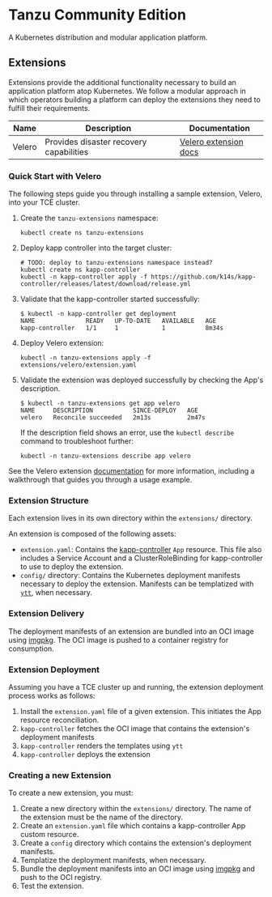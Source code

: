 # Tanzu Community Edition

A Kubernetes distribution and modular application platform.

## Extensions

Extensions provide the additional functionality necessary to build an application platform atop Kubernetes. We follow a modular approach in which operators building a platform can deploy the extensions they need to fulfill their requirements.

| Name | Description | Documentation |
|------|-------------|---------------|
| Velero | Provides disaster recovery capabilities | [Velero extension docs](./extensions/velero) |

### Quick Start with Velero

The following steps guide you through installing a sample extension, Velero, into your TCE cluster.

1. Create the `tanzu-extensions` namespace:

    ```shell
    kubectl create ns tanzu-extensions
    ```

2. Deploy kapp controller into the target cluster:

    ```shell
    # TODO: deploy to tanzu-extensions namespace instead?
    kubectl create ns kapp-controller
    kubectl -n kapp-controller apply -f https://github.com/k14s/kapp-controller/releases/latest/download/release.yml
    ```

3. Validate that the kapp-controller started successfully:

    ```shell
    $ kubectl -n kapp-controller get deployment
    NAME              READY   UP-TO-DATE   AVAILABLE   AGE
    kapp-controller   1/1     1            1           8m34s
    ```

4. Deploy Velero extension:

    ```shell
    kubectl -n tanzu-extensions apply -f extensions/velero/extension.yaml
    ```

5. Validate the extension was deployed successfully by checking the App's description.

    ```shell
    $ kubectl -n tanzu-extensions get app velero
    NAME     DESCRIPTION           SINCE-DEPLOY   AGE
    velero   Reconcile succeeded   2m13s          2m47s
    ```

    If the description field shows an error, use the `kubectl describe` command to troubleshoot further:

    ```shell
    kubectl -n tanzu-extensions describe app velero
    ```

See the Velero extension [documentation](./extensions/velero) for more information, including a walkthrough that guides you through a usage example.

### Extension Structure

Each extension lives in its own directory within the `extensions/` directory.

An extension is composed of the following assets:

* `extension.yaml`: Contains the [kapp-controller](https://github.com/vmware-tanzu/carvel-kapp-controller) `App` resource. This file also includes a Service Account and a ClusterRoleBinding for kapp-controller to use to deploy the extension.
* `config/` directory: Contains the Kubernetes deployment manifests necessary to deploy the extension. Manifests can be templatized with [`ytt`](https://github.com/vmware-tanzu/carvel-ytt), when necessary.

### Extension Delivery

The deployment manifests of an extension are bundled into an OCI image using [imgpkg](https://github.com/vmware-tanzu/carvel-imgpkg). The OCI image is pushed to a container registry for consumption.

### Extension Deployment

Assuming you have a TCE cluster up and running, the extension deployment process works as follows:

1. Install the `extension.yaml` file of a given extension. This initiates the App resource reconciliation.
2. `kapp-controller` fetches the OCI image that contains the extension's deployment manifests
3. `kapp-controller` renders the templates using `ytt`
4. `kapp-controller` deploys the extension

### Creating a new Extension

To create a new extension, you must:

1. Create a new directory within the `extensions/` directory. The name of the extension must be the name of the directory.
2. Create an `extension.yaml` file which contains a kapp-controller App custom resource.
3. Create a `config` directory which contains the extension's deployment manifests.
4. Templatize the deployment manifests, when necessary.
5. Bundle the deployment manifests into an OCI image using [imgpkg](https://github.com/vmware-tanzu/carvel-imgpkg) and push to the OCI registry.
6. Test the extension.

